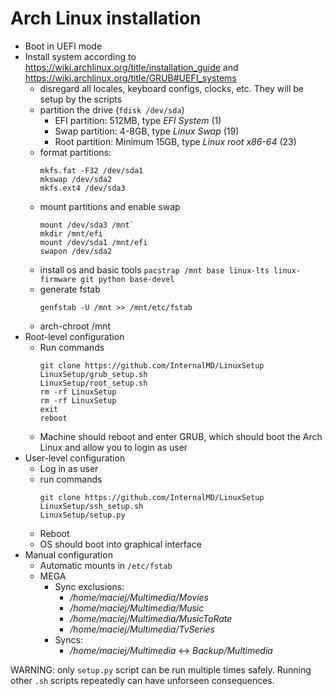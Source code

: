 # Arch Linux installation
  - Boot in UEFI mode
  - Install system according to https://wiki.archlinux.org/title/installation_guide and https://wiki.archlinux.org/title/GRUB#UEFI_systems
    - disregard all locales, keyboard configs, clocks, etc. They will be setup by the scripts
    - partition the drive (`fdisk /dev/sda`)
      - EFI partition: 512MB, type *EFI System* (1)
      - Swap partition: 4-8GB, type *Linux Swap* (19)
      - Root partition: Minimum 15GB, type *Linux root x86-64* (23)
    - format partitions:
      ```
      mkfs.fat -F32 /dev/sda1
      mkswap /dev/sda2
      mkfs.ext4 /dev/sda3
      ```
    - mount partitions and enable swap
      ```
      mount /dev/sda3 /mnt`
      mkdir /mnt/efi
      mount /dev/sda1 /mnt/efi
      swapon /dev/sda2
      ```
    - install os and basic tools `pacstrap /mnt base linux-lts linux-firmware git python base-devel`
    - generate fstab
      ```
      genfstab -U /mnt >> /mnt/etc/fstab
      ```
    - arch-chroot /mnt
  - Root-level configuration
    - Run commands
        ```
        git clone https://github.com/InternalMD/LinuxSetup
        LinuxSetup/grub_setup.sh
        LinuxSetup/root_setup.sh
        rm -rf LinuxSetup
        rm -rf LinuxSetup
        exit
        reboot
        ```
    - Machine should reboot and enter GRUB, which should boot the Arch Linux and allow you to login as user
  - User-level configuration
    - Log in as user
    - run commands
        ```
        git clone https://github.com/InternalMD/LinuxSetup
        LinuxSetup/ssh_setup.sh
        LinuxSetup/setup.py
        ```
    - Reboot
    - OS should boot into graphical interface
  - Manual configuration
    - Automatic mounts in `/etc/fstab`
    - MEGA
      - Sync exclusions:
        - */home/maciej/Multimedia/Movies*
        - */home/maciej/Multimedia/Music*
        - */home/maciej/Multimedia/MusicToRate*
        - */home/maciej/Multimedia/TvSeries*
      - Syncs:
        - */home/maciej/Multimedia* <-> *Backup/Multimedia*

WARNING: only `setup.py` script can be run multiple times safely. Running other `.sh` scripts repeatedly can have unforseen consequences.
